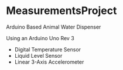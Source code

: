 # MeasurementsProject
Arduino Based Animal Water Dispenser

Using an Arduino Uno Rev 3
 - Digital Temperature Sensor
 - Liquid Level Sensor
 - Linear 3-Axis Accelerometer
